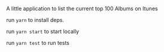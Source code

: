 A little application to list the current top 100 Albums on Itunes

run `yarn` to install deps.

run `yarn start` to start locally

run `yarn test` to run tests
